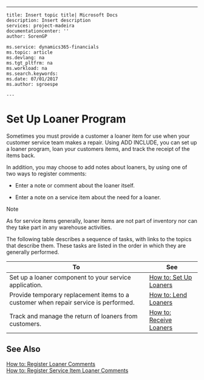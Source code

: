 ---
    title: Insert topic title| Microsoft Docs
    description: Insert description
    services: project-madeira
    documentationcenter: ''
    author: SorenGP

    ms.service: dynamics365-financials
    ms.topic: article
    ms.devlang: na
    ms.tgt_pltfrm: na
    ms.workload: na
    ms.search.keywords:
    ms.date: 07/01/2017
    ms.author: sgroespe

    ---
# Set Up Loaner Program
Sometimes you must provide a customer a loaner item for use when your customer service team makes a repair. Using ADD INCLUDE<!--[!INCLUDE[navnow](../../includes/navnow_md.md)]-->, you can set up a loaner program, loan your customers items, and track the receipt of the items back.  
  
 In addition, you may choose to add notes about loaners, by using one of two ways to register comments:  
  
-   Enter a note or comment about the loaner itself.  
  
-   Enter a note on a service item about the need for a loaner.  
  
> [!NOTE]  
>  As for service items generally, loaner items are not part of inventory nor can they take part in any warehouse activities.  
  
 The following table describes a sequence of tasks, with links to the topics that describe them. These tasks are listed in the order in which they are generally performed.  
  
|**To**|**See**|  
|------------|-------------|  
|Set up a loaner component to your service application.|[How to: Set Up Loaners](../FullExperience/how-to-set-up-loaners.md)|  
|Provide temporary replacement items to a customer when repair service is performed.|[How to: Lend Loaners](../FullExperience/how-to-lend-loaners.md)|  
|Track and manage the return of loaners from customers.|[How to: Receive Loaners](../FullExperience/how-to-receive-loaners.md)|  
  
## See Also  
 [How to: Register Loaner Comments](../FullExperience/how-to-register-loaner-comments.md)   
 [How to: Register Service Item Loaner Comments](../FullExperience/how-to-register-service-item-loaner-comments.md)